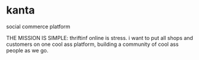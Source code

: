 # kanta

social commerce platform

THE MISSION IS SIMPLE:
thriftinf online is stress. i want to put all shops and customers on one cool ass platform, building a community of cool ass people as we go.
